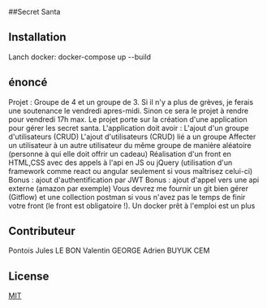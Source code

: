 ##Secret Santa
## Installation

Lanch docker:
docker-compose up --build

## énoncé
Projet :
Groupe de 4 et un groupe de 3.
Si il n'y a plus de grèves, je ferais une soutenance le vendredi apres-midi. Sinon ce sera le projet à rendre pour vendredi 17h max.
Le projet porte sur la création d'une application pour gérer les secret santa.
L'application doit avoir :
L'ajout d'un groupe d'utilisateurs (CRUD)
L'ajout d'utilisateurs (CRUD) lié a un groupe
Affecter un utilisateur à un autre utilisateur du même groupe de manière aléatoire (personne à qui elle doit offrir un cadeau)
Réalisation d'un front en HTML,CSS avec des appels à l'api en JS ou jQuery (utilisation d'un framework comme react ou angular seulement si vous maîtrisez celui-ci)
Bonus : ajout d'authentification par JWT
Bonus : ajout d'appel vers une api externe (amazon par exemple)
Vous devrez me fournir un git bien gérer (Gitflow) et une collection postman si vous n'avez pas le temps de finir votre front (le front est obligatoire !). Un docker prêt à l'emploi est un plus

## Contributeur 
Pontois Jules
LE BON Valentin
GEORGE Adrien
BUYUK CEM

## License
[MIT](https://choosealicense.com/licenses/mit/)
